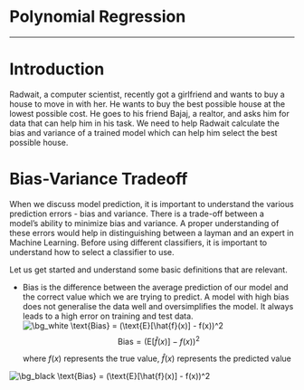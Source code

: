 # Polynomial Regression

---

# Introduction

Radwait, a computer scientist, recently got a girlfriend and wants to buy a house to move in with her. He wants to buy the best possible house at the lowest possible cost. He goes to his friend Bajaj, a realtor, and asks him for data that can help him in his task. We need to help Radwait calculate the bias and variance of a trained model which can help him select the best possible house.

# Bias-Variance Tradeoff

When we discuss model prediction, it is important to understand the various prediction errors - bias and variance. There is a trade-off between a model’s ability to minimize bias and variance.
A proper understanding of these errors would help in distinguishing between a layman and an expert in Machine Learning. Before using different classifiers, it is important to understand how to select a classifier to use.

Let us get started and understand some basic definitions that are relevant. 

- Bias is the difference between the average prediction of our model and the correct value which we are trying to predict. A model with high bias does not generalise the data well and oversimplifies the model. It always leads to a high error on training and test data.
   <img src="https://latex.codecogs.com/svg.image?\bg_white&space;\text{Bias}&space;=&space;(\text{E}[\hat{f}(x)]&space;-&space;f(x))^2" title="\bg_white \text{Bias} = (\text{E}[\hat{f}(x)] - f(x))^2" />
    $$
    \text{Bias} = (\text{E}[\hat{f}(x)] - f(x))^2
    $$
    
    where $f(x)$ represents the true value, $\hat{f}(x)$ represents the predicted value

<img src="https://latex.codecogs.com/png.image?\dpi{110}&space;\bg_black&space;\text{Bias}&space;=&space;(\text{E}[\hat{f}(x)]&space;-&space;f(x))^2" title="\bg_black \text{Bias} = (\text{E}[\hat{f}(x)] - f(x))^2" />
